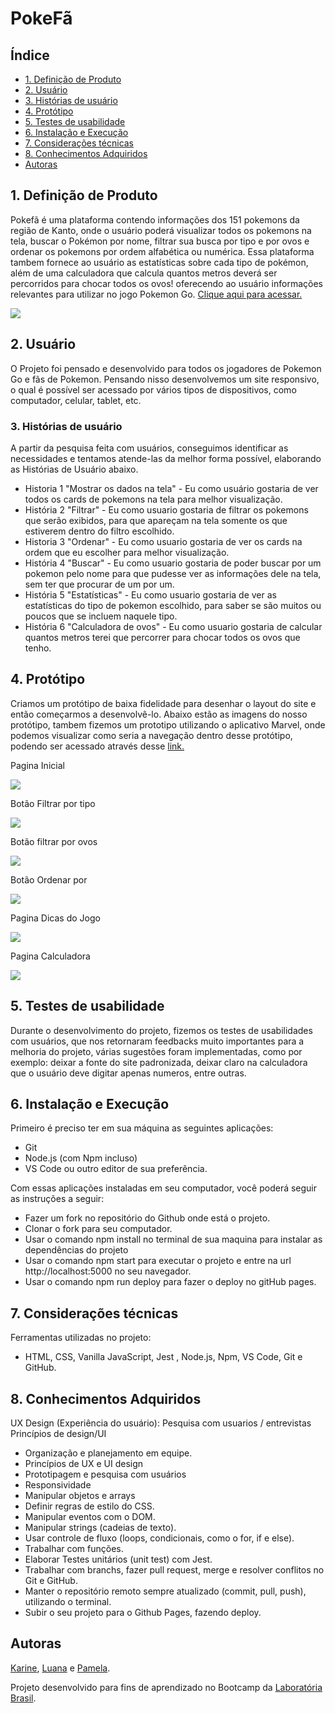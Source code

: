 # PokeFã

## Índice

* [1. Definição de Produto](#1-definição-de-produto)
* [2. Usuário](#2-usuário)
* [3. Histórias de usuário](#3-Histórias-de-usuário)
* [4. Protótipo](#4-protótipo)
* [5. Testes de usabilidade](#5-testes-de-usabilidade)
* [6. Instalação e Execução](#6-Instalação-e-Execução)
* [7. Considerações técnicas](#7-considerações-técnicas)
* [8. Conhecimentos Adquiridos](#8-conhecimentos-adquiridos)
* [Autoras](#Autoras)

## 1. Definição de Produto
Pokefã é uma plataforma contendo informações dos 151 pokemons da região de Kanto, onde o usuário poderá visualizar todos os pokemons na tela, buscar o Pokémon por nome, filtrar sua busca por tipo e por ovos e ordenar os pokemons por ordem alfabética ou numérica. Essa plataforma tambem fornece ao usuário as estatísticas sobre cada tipo de pokémon, além de uma calculadora que calcula quantos metros deverá ser percorridos para chocar todos os ovos! oferecendo ao usuário informações relevantes para utilizar no jogo Pokemon Go.
[Clique aqui para acessar.](https://kfsardela.github.io/SAP004-data-lovers/)

![](/src/gif_data_lovers.gif)

## 2. Usuário

O Projeto foi pensado e desenvolvido para todos os jogadores de Pokemon Go e fãs de Pokemon. Pensando nisso desenvolvemos um site responsivo, o qual é possível ser acessado por vários tipos de dispositivos, como computador, celular, tablet, etc.

### 3. Histórias de usuário

A partir da pesquisa feita com usuários, conseguimos identificar as necessidades e tentamos atende-las da melhor forma possível, elaborando as Histórias de Usuário abaixo.

* Historia 1 "Mostrar os dados na tela" - Eu como usuário gostaria de ver todos os cards de pokemons na tela para melhor visualização.
* História 2 "Filtrar" - Eu como usuario gostaria de filtrar os pokemons que serão exibidos, para que apareçam na tela somente os que estiverem dentro do filtro escolhido.
* Historia 3 "Ordenar" - Eu como usuario gostaria de ver os cards na ordem que eu escolher para melhor visualização.
* História 4 "Buscar" - Eu como usuario gostaria de poder buscar por um pokemon pelo nome para que pudesse ver as informações dele na tela, sem ter que procurar de um por um.
* História 5 "Estatísticas" - Eu como usuario gostaria de ver as estatísticas do tipo de pokemon escolhido, para saber se são muitos ou poucos que se incluem naquele tipo.
* História 6 "Calculadora de ovos" - Eu como usuario gostaria de calcular quantos metros terei que percorrer para chocar todos os ovos que tenho.


## 4. Protótipo 

Criamos um protótipo de baixa fidelidade para desenhar o layout do site e então começarmos a desenvolvê-lo. Abaixo estão as imagens do nosso protótipo, tambem fizemos um prototipo utilizando o aplicativo Marvel, onde podemos visualizar como seria a navegação dentro desse protótipo, podendo ser acessado através desse [link.](https://marvelapp.com/4ff22g8)

Pagina Inicial

![](/src/Prototipo/home.png)

Botão Filtrar por tipo

![](/src/Prototipo/filtroTipos.png)

Botão filtrar por ovos

![](/src/Prototipo/filtroEggs.png)

Botão Ordenar por

![](/src/Prototipo/ordenar.png)

Pagina Dicas do Jogo

![](/src/Prototipo/dicas.png)

Pagina Calculadora

![](/src/Prototipo/calculadora1.png)


## 5. Testes de usabilidade

Durante o desenvolvimento do projeto, fizemos os testes de usabilidades com usuários, que nos retornaram feedbacks muito importantes para a melhoria do projeto, várias sugestões foram implementadas, como por exemplo: deixar a fonte do site padronizada, deixar claro na calculadora que o usuário deve digitar apenas numeros, entre outras.


## 6. Instalação e Execução

Primeiro é preciso ter em sua máquina as seguintes aplicações:

* Git 
* Node.js (com Npm incluso)
* VS Code ou outro editor de sua preferência.

Com essas aplicações instaladas em seu computador, você poderá seguir as instruções a seguir:

* Fazer um fork no repositório do Github onde está o projeto.
* Clonar o fork para seu computador.
* Usar o comando npm install no terminal de sua maquina para instalar as dependências do projeto
* Usar o comando npm start para executar o projeto e entre na url http://localhost:5000 no seu navegador.
* Usar o comando npm run deploy para fazer o deploy no gitHub pages.

## 7. Considerações técnicas

Ferramentas utilizadas no projeto:

* HTML, CSS, Vanilla JavaScript, Jest , Node.js, Npm, VS Code, Git e GitHub.

## 8. Conhecimentos Adquiridos

UX Design (Experiência do usuário):
Pesquisa com usuarios / entrevistas
Princípios de design/UI

* Organização e planejamento em equipe.
* Princípios de UX e UI design
* Prototipagem e pesquisa com usuários
* Responsividade
* Manipular objetos e arrays
* Definir regras de estilo do CSS.
* Manipular eventos com o DOM.
* Manipular strings (cadeias de texto).
* Usar controle de fluxo (loops, condicionais, como o for, if e else).
* Trabalhar com funções.
* Elaborar Testes unitários (unit test) com Jest.
* Trabalhar com branchs, fazer pull request, merge e resolver conflitos no Git e GitHub.
* Manter o repositório remoto sempre atualizado (commit, pull, push), utilizando o terminal.
* Subir o seu projeto para o Github Pages, fazendo deploy.


## Autoras

[Karine](https://github.com/kfsardela), [Luana](https://github.com/luana-aredes) e [Pamela](https://github.com/pamelagoncalves).

Projeto desenvolvido para fins de aprendizado no Bootcamp da [Laboratória Brasil](https://www.laboratoria.la/br). 







